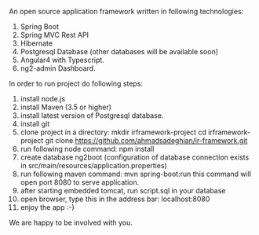 An open source application framework written in following technologies:
1. Spring Boot 
2. Spring MVC Rest API
3. Hibernate 
4. Postgresql Database (other databases will be available soon)
5. Angular4 with Typescript.
6. ng2-admin Dashboard.

In order to run project do following steps:
1. install node.js
2. install Maven (3.5 or higher)
3. install latest version of Postgresql database.
4. install git
5. clone project in a directory:
    mkdir irframework-project
    cd irframework-project
    git clone https://github.com/ahmadsadeghian/ir-framework.git
6. run following node command:
    npm install
7. create database ng2boot (configuration of database connection exists in src/main/resources/application.properties)
8. run following maven command:
    mvn spring-boot:run
    this command will open port 8080 to serve application.
9. after starting embedded tomcat, run script.sql in your database  
10. open browser, type this in the address bar: localhost:8080
11. enjoy the app :-)

We are happy to be involved with you.
